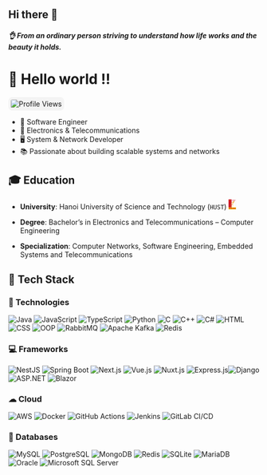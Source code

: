 ## Hi there 👋

#### _👌 From an ordinary person striving to understand how life works and the beauty it holds._

# 👋 Hello world !!

<img src="https://komarev.com/ghpvc/?username=cmhehe176&style=flat-square&color=blue" alt="Profile Views"
style="border-radius: 8px; background-color: #f4f4f4; padding: 5px;  margin: 0 0 0 20;">

- 🚀 Software Engineer
- 📡 Electronics & Telecommunications
- 🖥 System & Network Developer
- 📚 Passionate about building scalable systems and networks

## 🎓 Education

- **University**: Hanoi University of Science and Technology (`HUST`) <img src="images/image.png" alt="Profile Views" width="15" height="20">

- **Degree**: Bachelor’s in Electronics and Telecommunications – Computer Engineering

- **Specialization**: Computer Networks, Software Engineering, Embedded Systems and Telecommunications

## 🔧 Tech Stack

### 🚀 Technologies

![Java](https://img.shields.io/badge/Java-%23ED8B00.svg?style=flat&logo=openjdk&logoColor=white) ![JavaScript](https://img.shields.io/badge/JavaScript-%23F7DF1E.svg?style=flat&logo=javascript&logoColor=black) ![TypeScript](https://img.shields.io/badge/TypeScript-%23007ACC.svg?style=flat&logo=typescript&logoColor=white) ![Python](https://img.shields.io/badge/Python-%233776AB.svg?style=flat&logo=python&logoColor=white) ![C](https://img.shields.io/badge/C-%2300599C.svg?style=flat&logo=c&logoColor=white) ![C++](https://img.shields.io/badge/C++-%2300599C.svg?style=flat&logo=c%2B%2B&logoColor=white) ![C#](https://img.shields.io/badge/C%23-%23239120.svg?style=flat&logo=c-sharp&logoColor=white) ![HTML](https://img.shields.io/badge/HTML-%23E34F26.svg?style=flat&logo=html5&logoColor=white) ![CSS](https://img.shields.io/badge/CSS-%231572B6.svg?style=flat&logo=css3&logoColor=white) ![OOP](https://img.shields.io/badge/OOP-%2300599C.svg?style=flat&logo=codeforces&logoColor=white) ![RabbitMQ](https://img.shields.io/badge/RabbitMQ-%23FF6600.svg?style=flat&logo=rabbitmq&logoColor=white) ![Apache Kafka](https://img.shields.io/badge/Apache%20Kafka-%23023131.svg?style=flat&logo=apachekafka&logoColor=white) ![Redis](https://img.shields.io/badge/Redis-%23DC382D.svg?style=flat&logo=redis&logoColor=white)

### 💻 Frameworks

![NestJS](https://img.shields.io/badge/NestJS-%23E0234E.svg?style=flat&logo=nestjs&logoColor=white) ![Spring Boot](https://img.shields.io/badge/Spring%20Boot-%236DB33F.svg?style=flat&logo=spring-boot&logoColor=white) ![Next.js](https://img.shields.io/badge/Next.js-%23000000.svg?style=flat&logo=nextdotjs&logoColor=white) ![Vue.js](https://img.shields.io/badge/Vue.js-%234FC08D.svg?style=flat&logo=vuedotjs&logoColor=white) ![Nuxt.js](https://img.shields.io/badge/Nuxt.js-%2300C58E.svg?style=flat&logo=nuxtdotjs&logoColor=white) ![Express.js](https://img.shields.io/badge/Express.js-%23404d59.svg?style=flat&logo=express&logoColor=white)![Django](https://img.shields.io/badge/Django-%23092E20.svg?style=flat&logo=django&logoColor=white) ![ASP.NET](https://img.shields.io/badge/ASP.NET-%230093D1.svg?style=flat&logo=dotnet&logoColor=white) ![Blazor](https://img.shields.io/badge/Blazor-%230093D1.svg?style=flat&logo=blazor&logoColor=white)

### ☁ Cloud

![AWS](https://img.shields.io/badge/AWS-%23FF9900.svg?style=flat&logo=amazon-aws&logoColor=white) ![Docker](https://img.shields.io/badge/Docker-%230db7ed.svg?style=flat&logo=docker&logoColor=white) ![GitHub Actions](https://img.shields.io/badge/GitHub%20Actions-%232671E5.svg?style=flat&logo=githubactions&logoColor=white) ![Jenkins](https://img.shields.io/badge/Jenkins-%23D24939.svg?style=flat&logo=jenkins&logoColor=white) ![GitLab CI/CD](https://img.shields.io/badge/GitLab%20CI%2FCD-%23FC6D26.svg?style=flat&logo=gitlab&logoColor=white)

### 💾 Databases

![MySQL](https://img.shields.io/badge/MySQL-%234479A1.svg?style=flat&logo=mysql&logoColor=white) ![PostgreSQL](https://img.shields.io/badge/PostgreSQL-%23336791.svg?style=flat&logo=postgresql&logoColor=white) ![MongoDB](https://img.shields.io/badge/MongoDB-%2347A248.svg?style=flat&logo=mongodb&logoColor=white) ![Redis](https://img.shields.io/badge/Redis-%23DC382D.svg?style=flat&logo=redis&logoColor=white) ![SQLite](https://img.shields.io/badge/SQLite-%23003B57.svg?style=flat&logo=sqlite&logoColor=white) ![MariaDB](https://img.shields.io/badge/MariaDB-%23003545.svg?style=flat&logo=mariadb&logoColor=white) ![Oracle](https://img.shields.io/badge/Oracle-%23F80000.svg?style=flat&logo=oracle&logoColor=white) ![Microsoft SQL Server](https://img.shields.io/badge/SQL%20Server-%23CC2927.svg?style=flat&logo=microsoft-sql-server&logoColor=white)

<!-- ## 📊 GitHub Stats -->
<!-- ![GitHub Stats](https://github-readme-stats.vercel.app/api?username=cmhehe176&show_icons=true&theme=radical&count_private=true) -->

<!-- ![Top Langs](https://github-readme-stats.vercel.app/api/top-langs/?username=cmhehe176&layout=compact&theme=radical&count_private=true)   -->

<!-- ## 📫 Connect with me
[![LinkedIn](https://img.shields.io/badge/LinkedIn-%230077B5.svg?style=flat&logo=linkedin&logoColor=white)](https://linkedin.com/in/your-profile)
[![Portfolio](https://img.shields.io/badge/Portfolio-%2312100E.svg?style=flat&logo=vercel&logoColor=white)](https://your-portfolio.com)   -->

<!-- <img src="https://streak-stats.demolab.com/?user=cmhehe176" alt="Profile Views"
style="border-radius: 8px; background-color: #f4f4f4; padding: 5px;  margin: 0 0 0 20;"> -->
